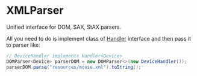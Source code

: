 # XMLParser

Unified interface for DOM, SAX, StAX parsers.

All you need to do is implement class of <a href="XMLParser/src/main/java/com/sergeiyarema/parser/deviceparser/realisations/Handler.java">Handler</a> interface and then pass it to parser like:

```Java
// DeviceHandler implements Handler<Device>
DOMParser<Device> parserDOM = new DOMParser<>(new DeviceHandler());
parserDOM.parse("resources/mouse.xml").toString();

```
